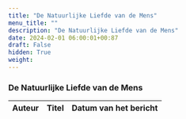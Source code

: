 ```yaml
---
title: "De Natuurlijke Liefde van de Mens"
menu_title: ""
description: "De Natuurlijke Liefde van de Mens"
date: 2024-02-01 06:00:01+00:87
draft: False
hidden: True
weight:
---
```

### De Natuurlijke Liefde van de Mens

**Auteur** | **Titel** | **Datum van het bericht**
---|---|---

